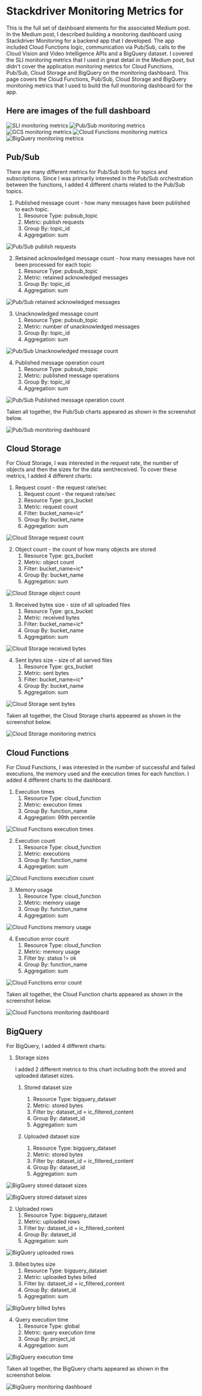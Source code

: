 # Stackdriver Monitoring Metrics for

This is the full set of dashboard elements for the associated Medium post. In the Medium post, I described building a monitoring dashboard using Stackdriver Monitoring for a backend app that I developed. The app included Cloud Functions logic, communication via Pub/Sub, calls to the Cloud Vision and Video Intelligence APIs and a BigQuery dataset. I covered the SLI monitoring metrics that I used in great detail in the Medium post, but didn't cover the application monitoring metrics for Cloud Functions, Pub/Sub, Cloud Storage and BigQuery on the monitoring dashboard. This page covers the Cloud Functions, Pub/Sub, Cloud Storage and BigQuery monitoring metrics that I used to build the full monitoring dashboard for the app.

## Here are images of the full dashboard
![SLI monitoring metrics](/images/dashboard_sli_metrics.png)
![Pub/Sub monitoring metrics](/images/dashboard_pubsub.png)
![GCS monitoring metrics](/images/dashboard_cloud_storage.png)
![Cloud Functions monitoring metrics](/images/dashboard_cloud_functions.png)
![BigQuery monitoring metrics](/images/dashboard_bigquery.png)

## Pub/Sub

There are many different metrics for Pub/Sub both for topics and subscriptions. Since I was primarily interested in the Pub/Sub orchestration between the functions, I added 4 different charts related to the Pub/Sub topics. 

1. Published message count - how many messages have been published to each topic.
    1.  Resource Type: pubsub_topic
    2.  Metric: publish requests
    3.  Group By: topic_id
    4.  Aggregation: sum

![Pub/Sub publish requests](/images/chart_pubsub_publish_requests.png)

2. Retained acknowledged message count - how many messages have not been processed for each topic
    1. Resource Type: pubsub_topic
    2. Metric: retained acknowledged messages
    3. Group By: topic_id
    4. Aggregation: sum

![Pub/Sub retained acknowledged messages](/images/chart_pubsub_retained_acknowledged.png)

3. Unacknowledged message count
    1. Resource Type: pubsub_topic
    2. Metric: number of unacknowledged messages
    3. Group By: topic_id
    4. Aggregation: sum

![Pub/Sub Unacknowledged message count](/images/chart_pubsub_unackonwledged_messages.png)

4. Published message operation count
    1. Resource Type: pubsub_topic
    2. Metric: published message operations
    3. Group By: topic_id
    4. Aggregation: sum
    
![Pub/Sub Published message operation count](/images/chart_pubsub_publish_messages_operations.png)


Taken all together, the Pub/Sub charts appeared as shown in the screenshot below.

![Pub/Sub monitoring dashboard](/images/dashboard_pubsub.png)

## Cloud Storage

For Cloud Storage, I was interested in the request rate, the number of objects and then the sizes for the data sent/received. To cover these metrics, I added 4 different charts:

1. Request count - the request rate/sec
    1. Request count - the request rate/sec
    2. Resource Type: gcs_bucket
    3. Metric: request count
    4. Filter: bucket_name=ic*
    5. Group By: bucket_name
    6. Aggregation: sum

![Cloud Storage request count](/images/chart_cloud_storage_request_count.png)


2. Object count - the count of how many objects are stored 
    1. Resource Type: gcs_bucket
    2. Metric: object count
    3. Filter: bucket_name=ic*
    4. Group By: bucket_name
    5. Aggregation: sum

![Cloud Storage object count](/images/chart_cloud_storage_object_count.png)

3.  Received bytes size - size of all uploaded files 
    1.  Resource Type: gcs_bucket
    2.  Metric: received bytes
    3.  Filter: bucket_name=ic*
    4.  Group By: bucket_name
    5.  Aggregation: sum

 ![Cloud Storage received bytes](/images/chart_cloud_storage_received_bytes.png)

4. Sent bytes size - size of all served files
    1.  Resource Type: gcs_bucket
    1.  Metric: sent bytes
    1.  Filter: bucket_name=ic*
    1.  Group By: bucket_name
    1.  Aggregation: sum

![Cloud Storage sent bytes](/images/chart_cloud_storage_sent_bytes.png)


Taken all together, the Cloud Storage charts appeared as shown in the screenshot below.

![Cloud Storage monitoring metrics](/images/dashboard_cloud_storage.png)


## Cloud Functions

For Cloud Functions, I was interested in the number of successful and failed executions, the memory used and the execution times for each function. I added 4 different charts to the dashboard.

1.  Execution times
    1.  Resource Type: cloud_function
    1.  Metric: execution times
    1.  Group By: function_name
    1.  Aggregation: 99th percentile


![Cloud Functions execution times](/images/chart_cloud_functions_exection_time.png)

2. Execution count
    1.  Resource Type: cloud_function
    1.  Metric: executions
    1.  Group By: function_name
    1.  Aggregation: sum

![Cloud Functions execution count](/images/chart_cloud_functions_executions.png)


3.  Memory usage
    1.  Resource Type: cloud_function
    1.  Metric: memory usage
    1.  Group By: function_name
    1.  Aggregation: sum

![Cloud Functions memory usage](/images/chart_cloud_functions_memory_usage.png)


4.  Execution error count
    1.  Resource Type: cloud_function
    1.  Metric: memory usage
    1.  Filter by: status != ok
    1.  Group By: function_name
    1.  Aggregation: sum

![Cloud Functions error count](/images/chart_cloud_functions_executions_error_count.png)


Taken all together, the Cloud Function charts appeared as shown in the screenshot below.

![Cloud Functions monitoring dashboard](/images/dashboard_cloud_functions.png)

## BigQuery 


For BigQuery, I added 4 different charts:

1.  Storage sizes 

    I added 2 different metrics to this chart including both the stored and uploaded dataset sizes.

    1. Stored dataset size 

        1.  Resource Type: bigquery_dataset
        1.  Metric: stored bytes
        1.  Filter by: dataset_id = ic_filtered_content
        1.  Group By: dataset_id
        1.  Aggregation: sum

    2. Uploaded dataset size

        1.  Resource Type: bigquery_dataset
        1.  Metric: stored bytes
        1.  Filter by: dataset_id = ic_filtered_content
        1.  Group By: dataset_id
        1.  Aggregation: sum

![BigQuery stored dataset sizes](/images/chart_bigquery_stored_bytes.png)

![BigQuery stored dataset sizes](/images/chart_bigquery_storage_uploaded_bytes.png)


2.  Uploaded rows
    1.  Resource Type: bigquery_dataset
    1.  Metric: uploaded rows
    1.  Filter by: dataset_id = ic_filtered_content
    1.  Group By: dataset_id
    1.  Aggregation: sum

![BigQuery uploaded rows](/images/chart_bigquery_uploaded_rows.png)


3.  Billed bytes size
    1.  Resource Type: bigquery_dataset
    1.  Metric: uploaded bytes billed
    1.  Filter by: dataset_id = ic_filtered_content
    1.  Group By: dataset_id
    1.  Aggregation: sum


![BigQuery billed bytes](/images/chart_bigquery_uploaded_bytes.png)

4.  Query execution time
    1.  Resource Type: global
    1.  Metric: query execution time
    1.  Group By: project_id
    1.  Aggregation: sum


![BigQuery execution time](/images/chart_bigquery_execution_times.png)

Taken all together, the BigQuery charts appeared as shown in the screenshot below.

![BigQuery monitoring dashboard](/images/dashboard_bigquery.png)


